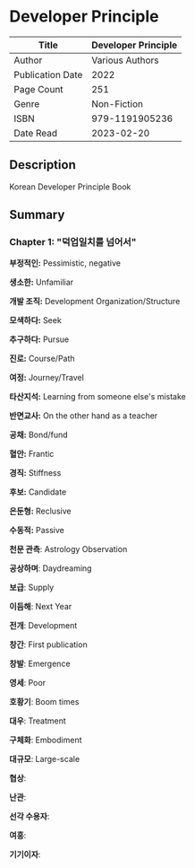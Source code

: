 # Developer Principle

| Title            | Developer Principle |
|------------------|---------------------|
| Author           | Various Authors     |
| Publication Date | 2022                |
| Page Count       | 251                 |
| Genre            | Non-Fiction         |
| ISBN             | 979-1191905236      |
| Date Read        | 2023-02-20          |

## Description

Korean Developer Principle Book

## Summary

### Chapter 1: "덕업일치를 넘어서"

__부정적인:__ Pessimistic, negative

__생소한:__ Unfamiliar

__개발 조직:__ Development Organization/Structure

__모색하다:__ Seek

__추구하다:__ Pursue

__진로:__ Course/Path

__여정:__ Journey/Travel

__타산지석:__ Learning from someone else's mistake

__반면교사:__ On the other hand as a teacher

__공채:__ Bond/fund

__혈안:__ Frantic

__경직:__ Stiffness

__후보:__ Candidate

__은둔형:__ Reclusive

__수동적:__ Passive

__천문 관측__: Astrology Observation

__공상하며__: Daydreaming

__보급__: Supply

__이듬해__: Next Year

__전개__: Development

__창간__: First publication

__창발__: Emergence

__영세__: Poor

__호황기__: Boom times

__대우__: Treatment

__구체화__: Embodiment

__대규모__: Large-scale

__협상__:

__난관__:

__선각 수용자__:

__여흥__:

__기기이자__: